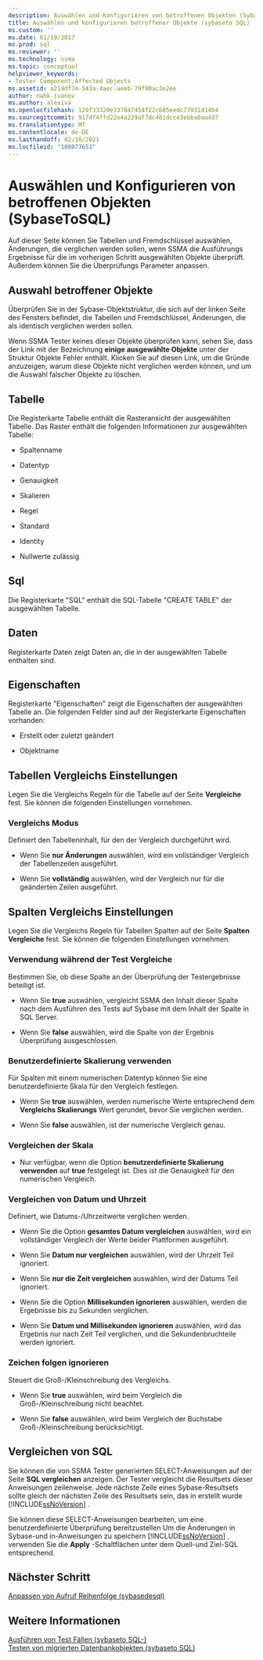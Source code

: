```yaml
---
description: Auswählen und Konfigurieren von betroffenen Objekten (SybaseToSQL)
title: Auswählen und konfigurieren betroffener Objekte (sybaseto SQL) | Microsoft-Dokumentation
ms.custom: ''
ms.date: 01/19/2017
ms.prod: sql
ms.reviewer: ''
ms.technology: ssma
ms.topic: conceptual
helpviewer_keywords:
- Tester Component,Affected Objects
ms.assetid: a219df74-543a-4aec-aeeb-79f90ac3e2ee
author: nahk-ivanov
ms.author: alexiva
ms.openlocfilehash: 129f33320e337847454f22c685eedc77931d1464
ms.sourcegitcommit: 917df4ffd22e4a229af7dc481dcce3ebba0aa4d7
ms.translationtype: MT
ms.contentlocale: de-DE
ms.lasthandoff: 02/10/2021
ms.locfileid: "100077651"
---
```

# <a name="selecting-and-configuring-affected-objects-sybasetosql"></a>Auswählen und Konfigurieren von betroffenen Objekten (SybaseToSQL)
Auf dieser Seite können Sie Tabellen und Fremdschlüssel auswählen, Änderungen, die verglichen werden sollen, wenn SSMA die Ausführungs Ergebnisse für die im vorherigen Schritt ausgewählten Objekte überprüft. Außerdem können Sie die Überprüfungs Parameter anpassen.  
  
## <a name="selection-of-affected-objects"></a>Auswahl betroffener Objekte  
Überprüfen Sie in der Sybase-Objektstruktur, die sich auf der linken Seite des Fensters befindet, die Tabellen und Fremdschlüssel, Änderungen, die als identisch verglichen werden sollen.  
  
Wenn SSMA Tester keines dieser Objekte überprüfen kann, sehen Sie, dass der Link mit der Bezeichnung **einige ausgewählte Objekte** unter der Struktur Objekte Fehler enthält. Klicken Sie auf diesen Link, um die Gründe anzuzeigen, warum diese Objekte nicht verglichen werden können, und um die Auswahl falscher Objekte zu löschen.  
  
## <a name="table"></a>Tabelle  
Die Registerkarte Tabelle enthält die Rasteransicht der ausgewählten Tabelle. Das Raster enthält die folgenden Informationen zur ausgewählten Tabelle:  
  
-   Spaltenname  
  
-   Datentyp  
  
-   Genauigkeit  
  
-   Skalieren  
  
-   Regel  
  
-   Standard  
  
-   Identity  
  
-   Nullwerte zulässig  
  
## <a name="sql"></a>Sql  
Die Registerkarte "SQL" enthält die SQL-Tabelle "CREATE TABLE" der ausgewählten Tabelle.  
  
## <a name="data"></a>Daten  
Registerkarte Daten zeigt Daten an, die in der ausgewählten Tabelle enthalten sind.  
  
## <a name="properties"></a>Eigenschaften  
Registerkarte "Eigenschaften" zeigt die Eigenschaften der ausgewählten Tabelle an. Die folgenden Felder sind auf der Registerkarte Eigenschaften vorhanden:  
  
-   Erstellt oder zuletzt geändert  
  
-   Objektname  
  
## <a name="table-comparison-settings"></a>Tabellen Vergleichs Einstellungen  
Legen Sie die Vergleichs Regeln für die Tabelle auf der Seite **Vergleiche** fest. Sie können die folgenden Einstellungen vornehmen.  
  
### <a name="comparison-mode"></a>Vergleichs Modus  
Definiert den Tabelleninhalt, für den der Vergleich durchgeführt wird.  
  
-   Wenn Sie **nur Änderungen** auswählen, wird ein vollständiger Vergleich der Tabellenzeilen ausgeführt.  
  
-   Wenn Sie **vollständig** auswählen, wird der Vergleich nur für die geänderten Zeilen ausgeführt.  
  
## <a name="column-comparison-settings"></a>Spalten Vergleichs Einstellungen  
Legen Sie die Vergleichs Regeln für Tabellen Spalten auf der Seite **Spalten Vergleiche** fest. Sie können die folgenden Einstellungen vornehmen.  
  
### <a name="use-during-test-comparisons"></a>Verwendung während der Test Vergleiche  
Bestimmen Sie, ob diese Spalte an der Überprüfung der Testergebnisse beteiligt ist.  
  
-   Wenn Sie **true** auswählen, vergleicht SSMA den Inhalt dieser Spalte nach dem Ausführen des Tests auf Sybase mit dem Inhalt der Spalte in SQL Server.
  
-   Wenn Sie **false** auswählen, wird die Spalte von der Ergebnis Überprüfung ausgeschlossen.  
  
### <a name="use-custom-scale"></a>Benutzerdefinierte Skalierung verwenden  
Für Spalten mit einem numerischen Datentyp können Sie eine benutzerdefinierte Skala für den Vergleich festlegen.  
  
-   Wenn Sie **true** auswählen, werden numerische Werte entsprechend dem **Vergleichs Skalierungs** Wert gerundet, bevor Sie verglichen werden.  
  
-   Wenn Sie **false** auswählen, ist der numerische Vergleich genau.  
  
### <a name="comparing-scale"></a>Vergleichen der Skala  
  
-   Nur verfügbar, wenn die Option **benutzerdefinierte Skalierung verwenden** auf **true** festgelegt ist. Dies ist die Genauigkeit für den numerischen Vergleich.  
  
### <a name="date-time-comparing"></a>Vergleichen von Datum und Uhrzeit  
Definiert, wie Datums-/Uhrzeitwerte verglichen werden.  
  
-   Wenn Sie die Option **gesamtes Datum vergleichen** auswählen, wird ein vollständiger Vergleich der Werte beider Plattformen ausgeführt.  
  
-   Wenn Sie **Datum nur vergleichen** auswählen, wird der Uhrzeit Teil ignoriert.  
  
-   Wenn Sie **nur die Zeit vergleichen** auswählen, wird der Datums Teil ignoriert.  
  
-   Wenn Sie die Option **Millisekunden ignorieren** auswählen, werden die Ergebnisse bis zu Sekunden verglichen.  
  
-   Wenn Sie **Datum und Millisekunden ignorieren** auswählen, wird das Ergebnis nur nach Zeit Teil verglichen, und die Sekundenbruchteile werden ignoriert.  
  
### <a name="ignore-strings-case"></a>Zeichen folgen ignorieren  
Steuert die Groß-/Kleinschreibung des Vergleichs.  
  
-   Wenn Sie **true** auswählen, wird beim Vergleich die Groß-/Kleinschreibung nicht beachtet.  
  
-   Wenn Sie **false** auswählen, wird beim Vergleich der Buchstabe Groß-/Kleinschreibung berücksichtigt.  
  
## <a name="comparing-sql"></a>Vergleichen von SQL  
Sie können die von SSMA Tester generierten SELECT-Anweisungen auf der Seite **SQL vergleichen** anzeigen. Der Tester vergleicht die Resultsets dieser Anweisungen zeilenweise. Jede nächste Zeile eines Sybase-Resultsets sollte gleich der nächsten Zeile des Resultsets sein, das in erstellt wurde [!INCLUDE[ssNoVersion](../../includes/ssnoversion-md.md)] .  
  
Sie können diese SELECT-Anweisungen bearbeiten, um eine benutzerdefinierte Überprüfung bereitzustellen Um die Änderungen in Sybase-und in-Anweisungen zu speichern [!INCLUDE[ssNoVersion](../../includes/ssnoversion-md.md)] , verwenden Sie die **Apply** -Schaltflächen unter dem Quell-und Ziel-SQL entsprechend.  
  
## <a name="next-step"></a>Nächster Schritt  
[Anpassen von Aufruf Reihenfolge &#40;sybasedesql&#41;](../../ssma/sybase/customizing-calls-order-sybasetosql.md)  
  
## <a name="see-also"></a>Weitere Informationen  
[Ausführen von Test Fällen &#40;sybaseto SQL-&#41;](../../ssma/sybase/running-test-cases-sybasetosql.md)  
[Testen von migrierten Datenbankobjekten &#40;sybaseto SQL&#41;](../../ssma/sybase/testing-migrated-database-objects-sybasetosql.md)  
  
